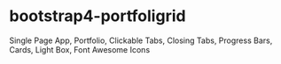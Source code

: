 # bootstrap4-portfoligrid
Single Page App, Portfolio, Clickable Tabs, Closing Tabs, Progress Bars, Cards, Light Box, Font Awesome Icons 
